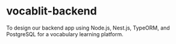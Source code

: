# vocablit-backend
To design our backend app using Node.js, Nest.js, TypeORM, and PostgreSQL for a vocabulary learning platform.
